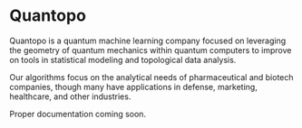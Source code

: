 # Quantopo

Quantopo is a quantum machine learning company focused on leveraging 
the geometry of quantum mechanics within quantum computers to improve 
on tools in statistical modeling and topological data analysis. 

Our algorithms focus on the analytical needs of pharmaceutical and biotech 
companies, though many have applications in defense, marketing, healthcare, 
and other industries.

Proper documentation coming soon. 

